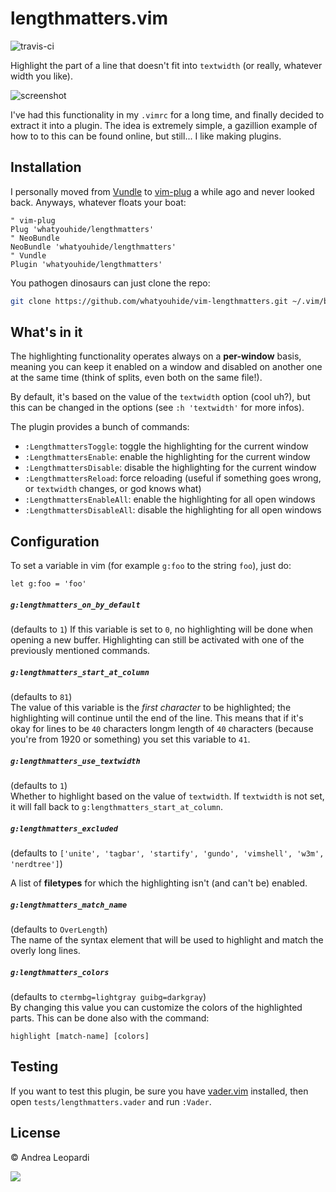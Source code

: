 # lengthmatters.vim

![travis-ci](https://travis-ci.org/whatyouhide/vim-lengthmatters.svg?branch=master)

Highlight the part of a line that doesn't fit into `textwidth` (or really,
whatever width you like).

![screenshot][screenshot]

I've had this functionality in my `.vimrc` for a long time, and finally decided
to extract it into a plugin. The idea is extremely simple, a gazillion example
of how to to this can be found online, but still... I like making plugins.

## Installation

I personally moved from [Vundle][vundle] to [vim-plug][vim-plug] a while ago and
never looked back. Anyways, whatever floats your boat:
``` viml
" vim-plug
Plug 'whatyouhide/lengthmatters'
" NeoBundle
NeoBundle 'whatyouhide/lengthmatters'
" Vundle
Plugin 'whatyouhide/lengthmatters'
```

You pathogen dinosaurs can just clone the repo:
``` bash
git clone https://github.com/whatyouhide/vim-lengthmatters.git ~/.vim/bundle
```


## What's in it

The highlighting functionality operates always on a **per-window** basis,
meaning you can keep it enabled on a window and disabled on another one at the
same time (think of splits, even both on the same file!).

By default, it's based on the value of the `textwidth` option (cool uh?), but
this can be changed in the options (see `:h 'textwidth'` for more infos).

The plugin provides a bunch of commands:

- `:LengthmattersToggle`: toggle the highlighting for the current window
- `:LengthmattersEnable`: enable the highlighting for the current window
- `:LengthmattersDisable`: disable the highlighting for the current window
- `:LengthmattersReload`: force reloading (useful if something goes wrong, or
    `textwidth` changes, or god knows what)
- `:LengthmattersEnableAll`: enable the highlighting for all open windows
- `:LengthmattersDisableAll`: disable the highlighting for all open windows


## Configuration

To set a variable in vim (for example `g:foo` to the string `foo`), just do:

``` viml
let g:foo = 'foo'
```

##### `g:lengthmatters_on_by_default`

(defaults to `1`)  If this variable is set to `0`, no highlighting will be done
when opening a new buffer. Highlighting can still be activated with one of the
previously mentioned commands.

##### `g:lengthmatters_start_at_column`

(defaults to `81`)  
The value of this variable is the *first character* to be highlighted; the
highlighting will continue until the end of the line. This means that if it's
okay for lines to be `40` characters longm length of `40` characters (because
you're from 1920 or something) you set this variable to `41`.

##### `g:lengthmatters_use_textwidth`

(defaults to `1`)  
Whether to highlight based on the value of `textwidth`. If `textwidth` is not
set, it will fall back to `g:lengthmatters_start_at_column`.

##### `g:lengthmatters_excluded`

(defaults to
`['unite', 'tagbar', 'startify', 'gundo', 'vimshell', 'w3m',
'nerdtree']`)  

A list of **filetypes** for which the highlighting isn't (and can't be) enabled.

##### `g:lengthmatters_match_name`

(defaults to `OverLength`)  
The name of the syntax element that will be used to highlight and match the
overly long lines.

##### `g:lengthmatters_colors`

(defaults to `ctermbg=lightgray guibg=darkgray`)  
By changing this value you can customize the colors of the highlighted parts.
This can be done also with the command:

``` viml
highlight [match-name] [colors]
```



## Testing

If you want to test this plugin, be sure you have [vader.vim][vader] installed,
then open `tests/lengthmatters.vader` and run `:Vader`.


## License

&copy; Andrea Leopardi

[![][wtfpl-logo]][wtfpl]

[vundle]: https://github.com/gmarik/Vundle.vim
[vim-plug]: https://github.com/junegunn/vim-plug
[wtfpl]: http://www.wtfpl.net/
[wtfpl-logo]: http://www.wtfpl.net/wp-content/uploads/2012/12/logo-220x1601.png
[screenshot]: http://i.imgur.com/7lQRyRY.png "A screenshot of the plugin"
[vader]: https://github.com/junegunn/vader.vim
